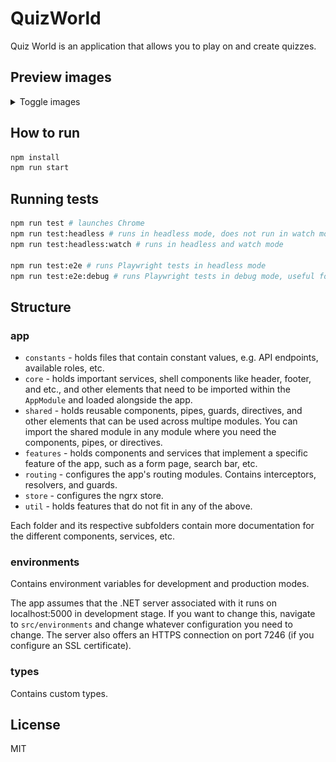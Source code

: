 # QuizWorld
Quiz World is an application that allows you to play on and create quizzes.

## Preview images

<details>
<summary>Toggle images</summary>
<br>
<img src="./preview-images/question_example.png" alt="An example of a question during a quiz session">
<img src="./preview-images/correct_answer_example.png" alt="An example of answering a question correctly">
<img src="./preview-images/wrong_answer_example.png" alt="An example of answering a question incorrectly">
<img src="./preview-images/creating_quiz_1.png" alt="An example of creating a quiz by filling the title and description and choosing the question type">
<img src="./preview-images/creating_quiz_2.png" alt="An example of creating a single-choice question">
<img src="./preview-images/creating_quiz_3.png" alt="An example of creating a multiple-choice question">
<img src="./preview-images/creating_quiz_4.png" alt="An example of creating a text question">
</details>

## How to run
```bash
npm install
npm run start
```

## Running tests
```bash
npm run test # launches Chrome
npm run test:headless # runs in headless mode, does not run in watch mode
npm run test:headless:watch # runs in headless and watch mode

npm run test:e2e # runs Playwright tests in headless mode
npm run test:e2e:debug # runs Playwright tests in debug mode, useful for close inspection of specific tests
```

## Structure

### app
- ``constants`` - holds files that contain constant values, e.g. API endpoints, available roles, etc.
- ``core`` - holds important services, shell components like header, footer, and etc., and other elements that need to be imported within the ``AppModule`` and loaded alongside the app.
- ``shared`` - holds reusable components, pipes, guards, directives, and other elements that can be used across multipe modules. You can import the shared module in any module where you need the components, pipes, or directives.
- ``features`` - holds components and services that implement a specific feature of the app, such as a form page, search bar, etc.
- ``routing`` - configures the app's routing modules. Contains interceptors, resolvers, and guards.
- ``store`` - configures the ngrx store.
- ``util`` - holds features that do not fit in any of the above.

Each folder and its respective subfolders contain more documentation for the different components, services, etc.

### environments
Contains environment variables for development and production modes.

The app assumes that the .NET server associated with it runs on localhost:5000 in development stage. If you want to change this, navigate to ``src/environments`` and change whatever configuration you need to change. The server also offers an HTTPS connection on port 7246 (if you configure an SSL certificate).

### types
Contains custom types.

## License
MIT